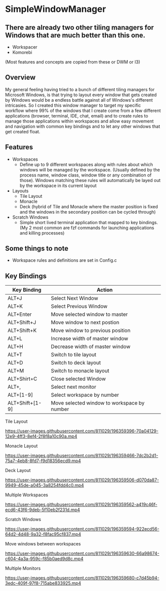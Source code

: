 # SimpleWindowManager

## There are already two other tiling managers for Windows that are much better than this one.
- Workspacer
- Komorebi

(Most features and concepts are copied from these or DWM or I3)

## Overview
My general feeling having tried to a bunch of different tiling managers for Microsoft Windows, is that trying to layout every window that gets created by Windows would be a endless battle against all of Windows's different intricasies.  So I created this window manager to target my specific workflow where 99% of the windows that I create come from a few different applications (browser, terminal, IDE, chat, email) and to create rules to manage those applications within workspaces and allow easy movement and navigation with common key bindings and to let any other windows that get created float.

## Features
- Workspaces
  - Define up to 9 different workspaces along with rules about which windows will be managed by the workspace.  (Usually defined by the process name, window class, window title or any combination of those).  Windows matching these rules will automatically be layed out by the workspace in its current layout
- Layouts
  - Tile Layout
  - Monacle
  - Deck (hybrid of Tile and Monacle where the master position is fixed and the windows in the secondary position can be cycled through) 
- Scratch Windows
  - Simple short lived terminal application that mapped to key bindings.  (My 2 most common are fzf commands for launching applications and killing processes)

## Some things to note
- Workspace rules and definitions are set in Config.c

## Key Bindings
| Key Binding   | Action              |
| ------------- | -------------       |
| ALT+J         | Select Next Window  |
| ALT+K         | Select Previous Window        |
| ALT+Enter     | Move selected window to master |
| ALT+Shift+J   | Move window to next postion |
| ALT+Shift+K   | Move window to previous position |
| ALT+L         | Increase width of master window |
| ALT+H         | Decrease width of master window |
| ALT+T         | Switch to tile layout |
| ALT+D         | Switch to deck layout |
| ALT+M         | Switch to monacle layout |
| ALT+Shirt+C   | Close selected Window |
| ALT+,         | Select next monitor |
| ALT+[1-9] | Select workspace by number|
| ALT+Shift+[1-9] | Move selected window to workspace by number |

Tile Layout

https://user-images.githubusercontent.com/811029/196359396-70a04129-12e9-4ff3-8ef4-2f8f8a10c90a.mp4

Monacle Layout

https://user-images.githubusercontent.com/811029/196359466-7dc2b2d1-75a7-4eb8-8fd7-f9d18356ecd9.mp4

Deck Layout

https://user-images.githubusercontent.com/811029/196359506-d070da87-9949-45de-a045-3a8254fdd4c0.mp4

Multiple Workspaces

https://user-images.githubusercontent.com/811029/196359562-a419c46f-ecd6-43f6-9deb-5f10eb2f231d.mp4

Scratch Windows

https://user-images.githubusercontent.com/811029/196359594-922ecd56-64d2-4d48-9a32-f8fac95cf837.mp4

Move windows between workspaces

https://user-images.githubusercontent.com/811029/196359630-66a98674-c604-4a3a-959c-f85b0aed9d8c.mp4

Multiple Monitors

https://user-images.githubusercontent.com/811029/196359680-c7d45b94-3edc-409f-97f8-715abe833925.mp4
